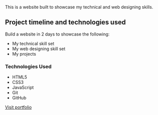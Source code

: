 
This is a website built to showcase my technical and web designing skills.



## Project timeline and technologies used

Build a  website in 2 days to showcase the following:
* My technical skill set
* My web designing skill set
* My projects

### Technologies Used

* HTML5
* CSS3
* JavaScript
* Git
* GitHub


[Visit portfolio](https://suryansh076.github.io/myportfolio/)
